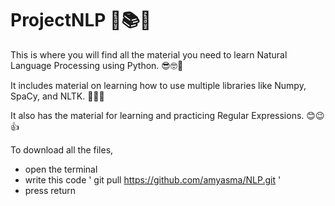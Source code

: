 # ProjectNLP 📒📚📖

This is where you will find all the material you need to learn Natural Language Processing using Python. 😎🤓🧐

It includes material on learning how to use multiple libraries like Numpy, SpaCy, and NLTK. 👀😍🥰

It also has the material for learning and practicing Regular Expressions. 😊😉👍

To download all the files,
- open the terminal
- write this code ' git pull https://github.com/amyasma/NLP.git '
- press return
